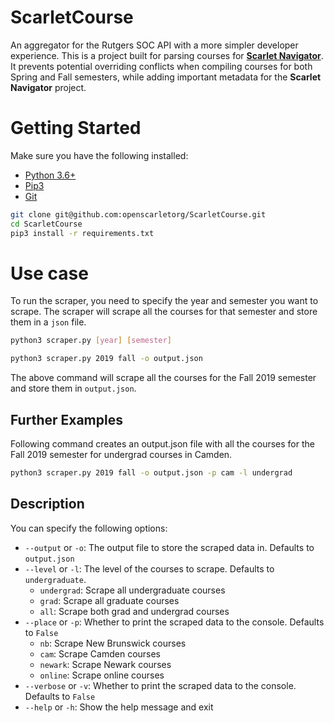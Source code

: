 # **ScarletCourse**
An aggregator for the Rutgers SOC API with a more simpler developer experience. This is a project built for parsing courses for [**Scarlet Navigator**](https://scarletnav.io). It prevents potential overriding conflicts when compiling courses for both Spring and Fall semesters, while adding important metadata for the **Scarlet Navigator** project.

# Getting Started
Make sure you have the following installed:
- [Python 3.6+](https://www.python.org/downloads/)
- [Pip3](https://pip.pypa.io/en/stable/installing/)
- [Git](https://git-scm.com/downloads)

```bash
git clone git@github.com:openscarletorg/ScarletCourse.git
cd ScarletCourse
pip3 install -r requirements.txt
```

# Use case
To run the scraper, you need to specify the year and semester you want to scrape. The scraper will scrape all the courses for that semester and store them in a `json` file.

```bash
python3 scraper.py [year] [semester]
```
```bash
python3 scraper.py 2019 fall -o output.json
```
The above command will scrape all the courses for the Fall 2019 semester and store them in `output.json`.

## Further Examples
Following command creates an output.json file with all the courses for the Fall 2019 semester for undergrad courses in Camden.
```bash
python3 scraper.py 2019 fall -o output.json -p cam -l undergrad
```

## Description
You can specify the following options:
- `--output` or `-o`: The output file to store the scraped data in. Defaults to `output.json`
- `--level` or `-l`: The level of the courses to scrape. Defaults to `undergraduate`.
  - `undergrad`: Scrape all undergraduate courses
  - `grad`: Scrape all graduate courses
  - `all`: Scrape both grad and undergrad courses
- `--place` or `-p`: Whether to print the scraped data to the console. Defaults to `False`
  - `nb`: Scrape New Brunswick courses
  - `cam`: Scrape Camden courses
  - `newark`: Scrape Newark courses
  - `online`: Scrape online courses
- `--verbose` or `-v`: Whether to print the scraped data to the console. Defaults to `False`
- `--help` or `-h`: Show the help message and exit